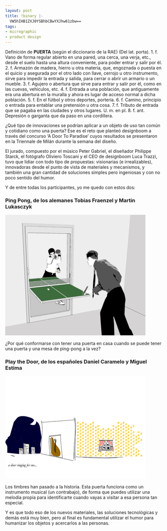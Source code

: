 ```yaml
---
layout: post
title: !binary |-
  VW5hIHB1ZXJ0YSBhbCBwYXJhw61zbw==
tags:
- micrographic
- product design
---
```

<p>Definición de <strong><span class="caps">PUERTA</span></strong> (según el diccionario de la <span class="caps">RAE</span>) (Del lat. porta). 1. f. Vano de forma regular abierto en una pared, una cerca, una verja, etc., desde el suelo hasta una altura conveniente, para poder entrar y salir por él. 2. f. Armazón de madera, hierro u otra materia, que, engoznada o puesta en el quicio y asegurada por el otro lado con llave, cerrojo u otro instrumento, sirve para impedir la entrada y salida, para cerrar o abrir un armario o un mueble. 3. f. Agujero o abertura que sirve para entrar y salir por él, como en las cuevas, vehículos, etc. 4. f. Entrada a una población, que antiguamente era una abertura en la muralla y ahora es lugar de acceso normal a dicha población. 5. f. En el fútbol y otros deportes, portería. 6. f. Camino, principio o entrada para entablar una pretensión u otra cosa. 7. f. Tributo de entrada que se pagaba en las ciudades y otros lugares. U. m. en pl. 8. f. ant. Depresión o garganta que da paso en una cordillera.</p>
<!--more-->
<p>¿Qué tipo de innovaciones se podrían aplicar a un objeto de uso tan común y cotidiano como una puerta? Ese es el reto que planteó designboom a través del concurso ‘A Door To Paradise’ cuyos resultados se presentaron en la Triennale de Milán durante la semana del diseño.</p>
<p>El jurado, compuesto por el músico Peter Gabriel, el diseñador Philippe Starck, el fotógrafo Oliviero Toscani y el <span class="caps">CEO</span> de designboom Luca Trazzi, tuvo que lidiar con todo tipo de propuestas: visionarias (e irrealizables), innovadoras desde el punto de vista de materiales y mecanismos, y también una gran cantidad de soluciones simples pero ingeniosas y con no poco sentido del humor.</p>
<p>Y de entre todas los participantes, yo me quedo con estos dos:</p>
<h3>Ping Pong, de los alemanes Tobias Fraenzel y Martin Lukasczyk</h3>
<p><img src="/images/165.jpg"></p>
<p>¿Por qué conformarse con tener una puerta en casa cuando se puede tener una puerta y una mesa de ping-pong a la vez?</p>
<h3>Play the Door, de los españoles Daniel Caramelo y Miguel Estima</h3>
<p><img src="/images/166.gif"></p>
<p>Los timbres han pasado a la historia. Esta puerta funciona como un instrumento musical (un contrabajo), de forma que puedes utilizar una melodía propia para identificarte cuando vayas a visitar a esa persona tan especial.</p>
<p>Y es que todo eso de los nuevos materiales, las soluciones tecnológicas y demás está muy bien, pero al final es fundamental utilizar el humor para humanizar los objetos y acercarlos a las personas.</p>